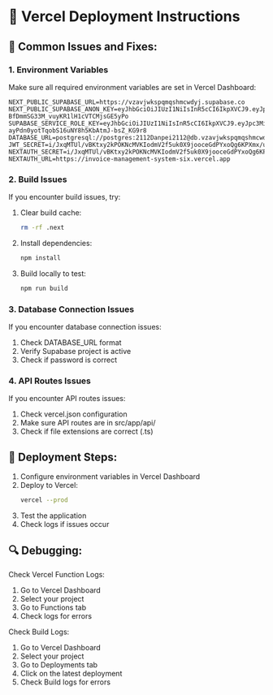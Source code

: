 
# 🚀 Vercel Deployment Instructions

## 🔧 Common Issues and Fixes:

### 1. Environment Variables
Make sure all required environment variables are set in Vercel Dashboard:

```
NEXT_PUBLIC_SUPABASE_URL=https://vzavjwkspqmqshmcwdyj.supabase.co
NEXT_PUBLIC_SUPABASE_ANON_KEY=eyJhbGciOiJIUzI1NiIsInR5cCI6IkpXVCJ9.eyJpc3MiOiJzdXBhYmFzZSIsInJlZiI6InZ6YXZqd2tzcHFtcXNobWN3ZHlqIiwicm9sZSI6ImFub24iLCJpYXQiOjE3NTk4OTExMjEsImV4cCI6MjA3NTQ2NzEyMX0.YOFjpw21w-BfDmmSG33M_vuyKR1lH1cVTCMjsGE5yPo
SUPABASE_SERVICE_ROLE_KEY=eyJhbGciOiJIUzI1NiIsInR5cCI6IkpXVCJ9.eyJpc3MiOiJzdXBhYmFzZSIsInJlZiI6InZ6YXZqd2tzcHFtcXNobWN3ZHlqIiwicm9sZSI6InNlcnZpY2Vfcm9sZSIsImlhdCI6MTc1OTg5MTEyMSwiZXhwIjoyMDc1NDY3MTIxfQ.tRx2-ayPdn0yotTqobS16uNY8h5KbAtmJ-bsZ_KG9r8
DATABASE_URL=postgresql://postgres:2112Danpei2112@db.vzavjwkspqmqshmcwdyj.supabase.co:5432/postgres
JWT_SECRET=i/JxqMTUl/vBKtxy2kPOKNcMVKIodmV2f5uk0X9jooceGdPYxoQg6KPXmx/uAaENhQoDhudBbLuhKxkiA3u+cA==
NEXTAUTH_SECRET=i/JxqMTUl/vBKtxy2kPOKNcMVKIodmV2f5uk0X9jooceGdPYxoQg6KPXmx/uAaENhQoDhudBbLuhKxkiA3u+cA==
NEXTAUTH_URL=https://invoice-management-system-six.vercel.app
```

### 2. Build Issues
If you encounter build issues, try:

1. Clear build cache:
   ```bash
   rm -rf .next
   ```

2. Install dependencies:
   ```bash
   npm install
   ```

3. Build locally to test:
   ```bash
   npm run build
   ```

### 3. Database Connection Issues
If you encounter database connection issues:

1. Check DATABASE_URL format
2. Verify Supabase project is active
3. Check if password is correct

### 4. API Routes Issues
If you encounter API routes issues:

1. Check vercel.json configuration
2. Make sure API routes are in src/app/api/
3. Check if file extensions are correct (.ts)

## 🚀 Deployment Steps:

1. Configure environment variables in Vercel Dashboard
2. Deploy to Vercel:
   ```bash
   vercel --prod
   ```
3. Test the application
4. Check logs if issues occur

## 🔍 Debugging:

Check Vercel Function Logs:
1. Go to Vercel Dashboard
2. Select your project
3. Go to Functions tab
4. Check logs for errors

Check Build Logs:
1. Go to Vercel Dashboard
2. Select your project
3. Go to Deployments tab
4. Click on the latest deployment
5. Check Build logs for errors
